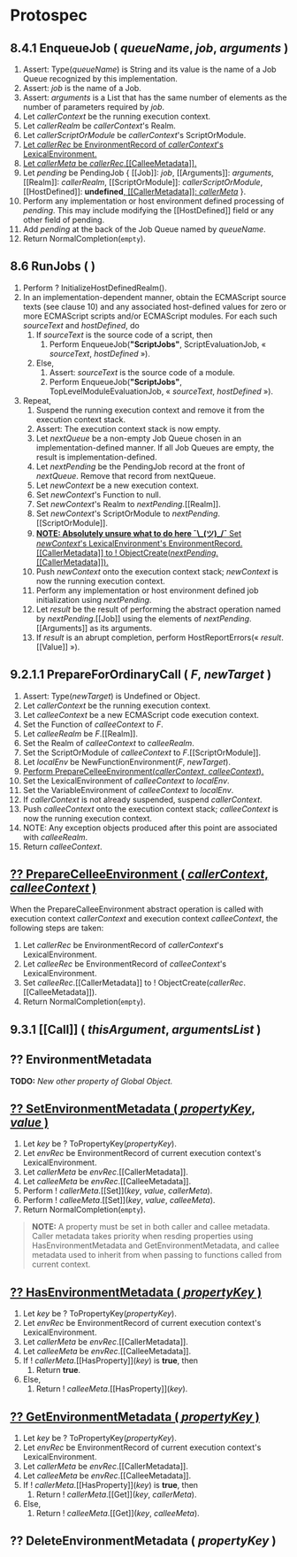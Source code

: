 # Protospec

## 8.4.1 EnqueueJob ( _queueName_, _job_, _arguments_ )

1.  Assert: Type(_queueName_) is String and its value is the name of a Job Queue
    recognized by this implementation.
2.  Assert: _job_ is the name of a Job.
3.  Assert: _arguments_ is a List that has the same number of elements as the
    number of parameters required by _job_.
4.  Let _callerContext_ be the running execution context.
5.  Let _callerRealm_ be _callerContext_'s Realm.
6.  Let _callerScriptOrModule_ be _callerContext_'s ScriptOrModule.
7.  <ins>Let _callerRec_ be EnvironmentRecord of _callerContext_'s
    LexicalEnvironment.</ins>
8.  <ins>Let _callerMeta_ be _callerRec_.\[\[CalleeMetadata]].</ins>
9.  Let _pending_ be PendingJob { \[\[Job]]: _job_, \[\[Arguments]]:
    _arguments_, \[\[Realm]]: _callerRealm_, \[\[ScriptOrModule]]:
    _callerScriptOrModule_, \[\[HostDefined]]: **undefined**<ins>,
    \[\[CallerMetadata]]: _callerMeta_</ins> }.
10. Perform any implementation or host environment defined processing of
    _pending_. This may include modifying the \[\[HostDefined]] field or any
    other field of pending.
11. Add _pending_ at the back of the Job Queue named by _queueName_.
12. Return NormalCompletion(`empty`).

## 8.6 RunJobs ( )

1. Perform ? InitializeHostDefinedRealm().
2. In an implementation-dependent manner, obtain the ECMAScript source texts
   (see clause 10) and any associated host-defined values for zero or more
   ECMAScript scripts and/or ECMAScript modules. For each such _sourceText_ and
   _hostDefined_, do
    1. If _sourceText_ is the source code of a script, then
        1. Perform EnqueueJob(**"ScriptJobs"**, ScriptEvaluationJob, «
           _sourceText_, _hostDefined_ »).
    2. Else,
        1. Assert: _sourceText_ is the source code of a module.
        2. Perform EnqueueJob(**"ScriptJobs"**, TopLevelModuleEvaluationJob, «
           _sourceText_, _hostDefined_ »).
3. Repeat,
    1. Suspend the running execution context and remove it from the execution
       context stack.
    2. Assert: The execution context stack is now empty.
    3. Let _nextQueue_ be a non-empty Job Queue chosen in an
       implementation-defined manner. If all Job Queues are empty, the result is
       implementation-defined.
    4. Let _nextPending_ be the PendingJob record at the front of _nextQueue_.
       Remove that record from nextQueue.
    5. Let _newContext_ be a new execution context.
    6. Set _newContext_'s Function to null.
    7. Set _newContext_'s Realm to _nextPending_.\[\[Realm]].
    8. Set _newContext_'s ScriptOrModule to _nextPending_.\[\[ScriptOrModule]].
    9. <ins>**NOTE: Absolutely unsure what to do here ¯\\\_(ツ)\_/¯** Set
       _newContext_'s LexicalEnvironment's
       EnvironmentRecord.\[\[CallerMetadata]] to !
       ObjectCreate(_nextPending_.\[\[CallerMetadata]]).</ins>
    10. Push _newContext_ onto the execution context stack; _newContext_ is now
        the running execution context.
    11. Perform any implementation or host environment defined job
        initialization using _nextPending_.
    12. Let _result_ be the result of performing the abstract operation named by
        _nextPending_.\[\[Job]] using the elements of
        _nextPending_.\[\[Arguments]] as its arguments.
    13. If _result_ is an abrupt completion, perform HostReportErrors(«
        _result_.\[\[Value]] »).

## 9.2.1.1 PrepareForOrdinaryCall ( _F_, _newTarget_ )

1.  Assert: Type(_newTarget_) is Undefined or Object.
2.  Let _callerContext_ be the running execution context.
3.  Let _calleeContext_ be a new ECMAScript code execution context.
4.  Set the Function of _calleeContext_ to _F_.
5.  Let _calleeRealm_ be _F_.\[\[Realm]].
6.  Set the Realm of _calleeContext_ to _calleeRealm_.
7.  Set the ScriptOrModule of _calleeContext_ to _F_.\[\[ScriptOrModule]].
8.  Let _localEnv_ be NewFunctionEnvironment(_F_, _newTarget_).
9.  <ins>Perform PrepareCelleeEnvironment(_callerContext_,
    _calleeContext_).</ins>
10. Set the LexicalEnvironment of _calleeContext_ to _localEnv_.
11. Set the VariableEnvironment of _calleeContext_ to _localEnv_.
12. If _callerContext_ is not already suspended, suspend _callerContext_.
13. Push _calleeContext_ onto the execution context stack; _calleeContext_ is
    now the running execution context.
14. NOTE: Any exception objects produced after this point are associated with
    _calleeRealm_.
15. Return _calleeContext_.

## <ins>?? PrepareCelleeEnvironment ( _callerContext_, _calleeContext_ )</ins>

When the PrepareCalleeEnvironment abstract operation is called with execution
context _callerContext_ and execution context _calleeContext_, the following
steps are taken:

1. Let _callerRec_ be EnvironmentRecord of _callerContext_'s LexicalEnvironment.
2. Let _calleeRec_ be EnvironmentRecord of _calleeContext_'s LexicalEnvironment.
3. Set _calleeRec_.\[\[CallerMetadata]] to !
   ObjectCreate(_callerRec_.\[\[CalleeMetadata]]).
4. Return NormalCompletion(`empty`).

## 9.3.1 \[\[Call]] ( _thisArgument_, _argumentsList_ )

## ?? EnvironmentMetadata

**TODO:** _New other property of Global Object._

## <ins>?? SetEnvironmentMetadata ( _propertyKey_, _value_ )</ins>

1. Let _key_ be ? ToPropertyKey(_propertyKey_).
2. Let _envRec_ be EnvironmentRecord of current execution context's
   LexicalEnvironment.
3. Let _callerMeta_ be _envRec_.\[\[CallerMetadata]].
4. Let _calleeMeta_ be _envRec_.\[\[CalleeMetadata]].
5. Perform ! _callerMeta_.\[\[Set]](_key_, _value_, _callerMeta_).
6. Perform ! _calleeMeta_.\[\[Set]](_key_, _value_, _calleeMeta_).
7. Return NormalCompletion(`empty`).

> **NOTE:** A property must be set in both caller and callee metadata. Caller
> metadata takes priority when resding properties using HasEnvironmentMetadata
> and GetEnvironmentMetadata, and callee metadata used to inherit from when
> passing to functions called from current context.

## <ins>?? HasEnvironmentMetadata ( _propertyKey_ )</ins>

1. Let _key_ be ? ToPropertyKey(_propertyKey_).
2. Let _envRec_ be EnvironmentRecord of current execution context's
   LexicalEnvironment.
3. Let _callerMeta_ be _envRec_.\[\[CallerMetadata]].
4. Let _calleeMeta_ be _envRec_.\[\[CalleeMetadata]].
5. If ! _callerMeta_.\[\[HasProperty]](_key_) is **true**, then
    1. Return **true**.
6. Else,
    1. Return ! _calleeMeta_.\[\[HasProperty]](_key_).

## <ins>?? GetEnvironmentMetadata ( _propertyKey_ )</ins>

1. Let _key_ be ? ToPropertyKey(_propertyKey_).
2. Let _envRec_ be EnvironmentRecord of current execution context's
   LexicalEnvironment.
3. Let _callerMeta_ be _envRec_.\[\[CallerMetadata]].
4. Let _calleeMeta_ be _envRec_.\[\[CalleeMetadata]].
5. If ! _callerMeta_.\[\[HasProperty]](_key_) is **true**, then
    1. Return ! _callerMeta_.\[\[Get]](_key_, _callerMeta_).
6. Else,
    1. Return ! _calleeMeta_.\[\[Get]](_key_, _calleeMeta_).

## ?? DeleteEnvironmentMetadata ( _propertyKey_ )
